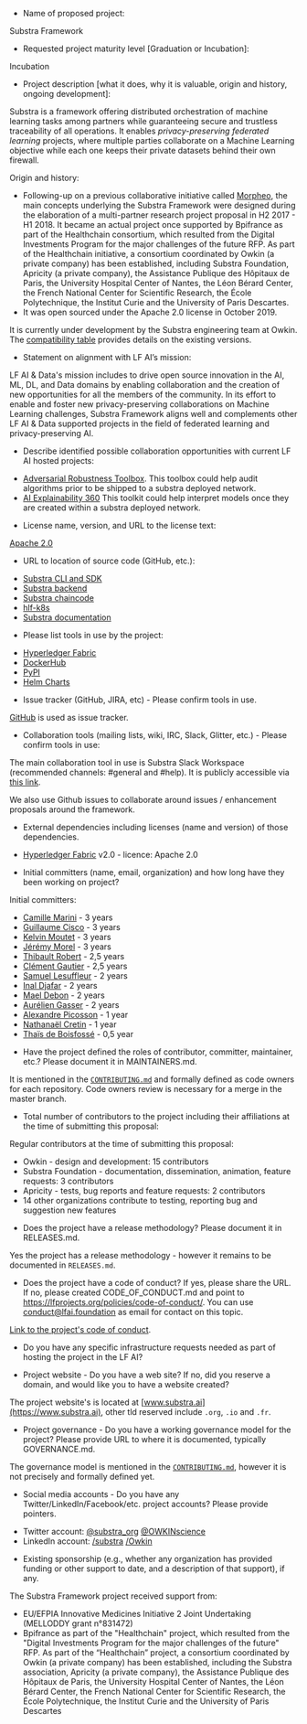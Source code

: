 * Name of proposed project:

Substra Framework

* Requested project maturity level [Graduation or Incubation]:

Incubation

* Project description [what it does, why it is valuable, origin and history,
    ongoing development]:

Substra is a framework offering distributed orchestration of machine learning
tasks among partners while guaranteeing secure and trustless traceability of
all operations. It enables *privacy-preserving federated learning* projects,
where multiple parties collaborate on a Machine Learning objective while each
one keeps their private datasets behind their own firewall.

Origin and history:

- Following-up on a previous collaborative initiative called
    [Morpheo](http://morpheo.co/), the main concepts underlying the Substra
    Framework were designed during the elaboration of a multi-partner research
    project proposal in H2 2017 - H1 2018. It became an actual project once
    supported by Bpifrance as part of the Healthchain consortium, which
    resulted from the Digital Investments Program for the major challenges of
    the future RFP. As part of the Healthchain initiative, a consortium
    coordinated by Owkin (a private company) has been established, including
    Substra Foundation, Apricity (a private company), the Assistance Publique
    des Hôpitaux de Paris, the University Hospital Center of Nantes, the Léon
    Bérard Center, the French National Center for Scientific Research, the
    École Polytechnique, the Institut Curie and the University of Paris
    Descartes.
- It was open sourced under the Apache 2.0 license in October 2019.

It is currently under development by the Substra engineering team at Owkin. The
[compatibility
table](https://github.com/SubstraFoundation/substra#compatibility-table)
provides details on the existing versions.

* Statement on alignment with LF AI’s mission:

LF AI & Data's mission includes to drive open source innovation in the AI, ML,
DL, and Data domains by enabling collaboration and the creation of new
opportunities for all the members of the community. In its effort to enable and
foster new privacy-preserving collaborations on Machine Learning challenges,
Substra Framework aligns well and complements other LF AI & Data supported
projects in the field of federated learning and privacy-preserving AI.

* Describe identified possible collaboration opportunities with current LF AI
    hosted projects:

- [Adversarial Robustness Toolbox](https://lfaidata.foundation/projects/adversarialrobustnesstoolbox/). 
    This toolbox could help audit algorithms prior to be shipped to a substra deployed network. 
- [AI Explainability 360](https://lfaidata.foundation/projects/aiexplainability360/)
    This toolkit could help interpret models once they are created within a substra deployed network.

* License name, version, and URL to the license text:

[Apache 2.0](https://www.apache.org/licenses/LICENSE-2.0)

* URL to location of source code (GitHub, etc.):

- [Substra CLI and SDK](https://github.com/SubstraFoundation/substra)
- [Substra backend](https://github.com/SubstraFoundation/substra-backend)
- [Substra chaincode](https://github.com/SubstraFoundation/substra-chaincode)
- [hlf-k8s](https://github.com/SubstraFoundation/hlf-k8s)
- [Substra
    documentation](https://github.com/SubstraFoundation/substra-documentation)

* Please list tools in use by the project:

- [Hyperledger Fabric](https://www.hyperledger.org/use/fabric)
- [DockerHub](https://hub.docker.com/orgs/substrafoundation)
- [PyPI](https://pypi.org/project/substra/)
- [Helm Charts](https://artifacthub.io/packages/search?page=1&repo=substra)

* Issue tracker (GitHub, JIRA, etc) - Please confirm tools in use.

[GitHub](https://github.com/SubstraFoundation/substra/issues) is used as issue
tracker.

* Collaboration tools (mailing lists, wiki, IRC, Slack, Glitter, etc.) - Please
    confirm tools in use:

The main collaboration tool in use is Substra Slack Workspace (recommended
channels: #general and #help). It is publicly accessible via [this
link](https://substra.us18.list-manage.com/track/click?e=2effed55c9&id=fa49875322&u=385fa3f9736ea94a1fcca969f).

We also use Github issues to collaborate around issues / enhancement proposals around the framework.

* External dependencies including licenses (name and version) of those
    dependencies.


- [Hyperledger Fabric](https://www.hyperledger.org/use/fabric) v2.0 - licence: Apache 2.0 


* Initial committers (name, email, organization) and how long have they been
    working on project?

Initial committers:

- [Camille Marini](https://github.com/camillemarini) - 3 years
- [Guillaume Cisco](https://github.com/GuillaumeCisco) - 3 years
- [Kelvin Moutet](https://github.com/Kelvin-M) - 3 years
- [Jérémy Morel](https://github.com/jmorel) - 3 years
- [Thibault Robert](https://github.com/thibaultrobert) - 2,5 years
- [Clément Gautier](https://github.com/ClementGautier) - 2,5 years
- [Samuel Lesuffleur](https://github.com/samlesu) - 2 years
- [Inal Djafar](https://github.com/inalgnu) - 2 years
- [Mael Debon](https://github.com/maeldebon) - 2 years
- [Aurélien Gasser](https://github.com/AurelienGasser) - 2 years
- [Alexandre Picosson](https://github.com/AlexandrePicosson) - 1 year
- [Nathanaël Cretin](https://github.com/natct10) - 1 year
- [Thaïs de Boisfossé](https://github.com/Esadruhn) - 0,5 year

* Have the project defined the roles of contributor, committer, maintainer,
    etc.? Please document it in MAINTAINERS.md.

It is mentioned in the
[`CONTRIBUTING.md`](https://github.com/SubstraFoundation/.github/blob/master/CONTRIBUTING.md) 
and formally defined as code owners for each repository. 
Code owners review is necessary for a merge in the master branch.


* Total number of contributors to the project including their affiliations at
    the time of submitting this proposal:

Regular contributors at the time of submitting this proposal:

- Owkin - design and development: 15 contributors  
- Substra Foundation - documentation, dissemination, animation, feature
    requests: 3 contributors  
- Apricity - tests, bug reports and feature requests: 2 contributors  
- 14 other organizations contribute to testing, reporting bug and suggestion
    new features

* Does the project have a release methodology? Please document it in
    RELEASES.md.

Yes the project has a release methodology - however it remains to be documented
in `RELEASES.md`.

* Does the project have a code of conduct? If yes, please share the URL. If no,
    please created CODE_OF_CONDUCT.md and point to
    https://lfprojects.org/policies/code-of-conduct/. You can use
    conduct@lfai.foundation as email for contact on this topic.

[Link to the project's code of
conduct](https://github.com/SubstraFoundation/.github/blob/master/CODE_OF_CONDUCT.md).

* Do you have any specific infrastructure requests needed as part of hosting
    the project in the LF AI?

* Project website - Do you have a web site? If no, did you reserve a domain,
    and would like you to have a website created?

The project website's is located at [www.substra.ai](https://www.substra.ai),
other tld reserved include `.org`, `.io` and `.fr`.

* Project governance - Do you have a working governance model for the project?
    Please provide URL to where it is documented, typically GOVERNANCE.md.

The governance model is mentioned in the
[`CONTRIBUTING.md`](https://github.com/SubstraFoundation/.github/blob/master/CONTRIBUTING.md),
however it is not precisely and formally defined yet.

* Social media accounts - Do you have any Twitter/LinkedIn/Facebook/etc.
    project accounts? Please provide pointers.

- Twitter account: [@substra_org](https://twitter.com/Substra_org) [@OWKINscience](https://twitter.com/OWKINscience)
- LinkedIn account: [/substra](https://fr.linkedin.com/company/substra) [/Owkin](https://www.linkedin.com/company/owkin/mycompany/)

* Existing sponsorship (e.g., whether any organization has provided funding or
    other support to date, and a description of that support), if any.

The Substra Framework project received support from:

- EU/EFPIA Innovative Medicines Initiative 2 Joint Undertaking (MELLODDY grant
    n°831472)
- Bpifrance as part of the "Healthchain" project, which resulted from the
    "Digital Investments Program for the major challenges of the future" RFP.
    As part of the “Healthchain” project, a consortium coordinated by Owkin (a
    private company) has been established, including the Substra association,
    Apricity (a private company), the Assistance Publique des Hôpitaux de
    Paris, the University Hospital Center of Nantes, the Léon Bérard Center,
    the French National Center for Scientific Research, the École
    Polytechnique, the Institut Curie and the University of Paris Descartes
